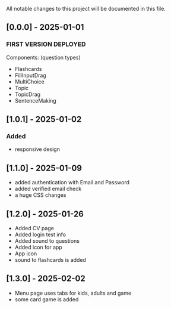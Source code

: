 All notable changes to this project will be documented in this file.

## [0.0.0] - 2025-01-01

### FIRST VERSION DEPLOYED

Components: (question types)

- Flashcards
- FillInputDrag
- MultiChoice
- Topic
- TopicDrag
- SentenceMaking

## [1.0.1] - 2025-01-02

### Added

- responsive design

## [1.1.0] - 2025-01-09

- added authentication with Email and Password
- added verified email check
- a huge CSS changes

## [1.2.0] - 2025-01-26

- Added CV page
- Added login test info
- Added sound to questions
- Added icon for app
- App icon
- sound to flashcards is added

## [1.3.0] - 2025-02-02

- Menu page uses tabs for kids, adults and game
- some card game is added
